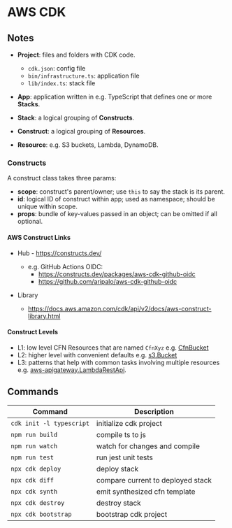 # AWS CDK

## Notes

- **Project**: files and folders with CDK code.

  - `cdk.json`: config file
  - `bin/infrastructure.ts`: application file
  - `lib/index.ts`: stack file

- **App**: application written in e.g. TypeScript that defines one or more
  **Stacks**.
- **Stack**: a logical grouping of **Constructs**.
- **Construct**: a logical grouping of **Resources**.
- **Resource**: e.g. S3 buckets, Lambda, DynamoDB.

### Constructs

A construct class takes three params:

- **scope**: construct's parent/owner; use `this` to say the stack is its
  parent.
- **id**: logical ID of construct within app; used as namespace; should be
  unique within scope.
- **props**: bundle of key-values passed in an object; can be omitted if all
  optional.

#### AWS Construct Links

- Hub - https://constructs.dev/

  - e.g. GitHub Actions OIDC:
    - https://constructs.dev/packages/aws-cdk-github-oidc
    - https://github.com/aripalo/aws-cdk-github-oidc

- Library
  - https://docs.aws.amazon.com/cdk/api/v2/docs/aws-construct-library.html

#### Construct Levels

- L1: low level CFN Resources that are named `CfnXyz` e.g.
  [CfnBucket][l1-bucket]
- L2: higher level with convenient defaults e.g. [s3.Bucket][l2-bucket]
- L3: patterns that help with common tasks involving multiple resources e.g.
  [aws-apigateway.LambdaRestApi][l3-apilambda].

[l1-bucket]:
  https://docs.aws.amazon.com/cdk/api/v2/docs/aws-cdk-lib.aws_s3.CfnBucket.html
[l2-bucket]:
  https://docs.aws.amazon.com/cdk/api/v2/docs/aws-cdk-lib.aws_s3.Bucket.html
[l3-apilambda]:
  https://docs.aws.amazon.com/cdk/api/v2/docs/aws-cdk-lib.aws_apigateway.LambdaRestApi.html

## Commands

| Command                  | Description                       |
| ------------------------ | --------------------------------- |
| `cdk init -l typescript` | initialize cdk project            |
| `npm run build`          | compile ts to js                  |
| `npm run watch`          | watch for changes and compile     |
| `npm run test`           | run jest unit tests               |
| `npx cdk deploy`         | deploy stack                      |
| `npx cdk diff`           | compare current to deployed stack |
| `npx cdk synth`          | emit synthesized cfn template     |
| `npx cdk destroy`        | destroy stack                     |
| `npx cdk bootstrap`      | bootstrap cdk project             |
